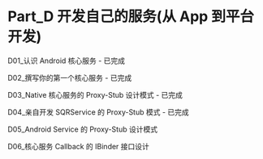 # Part_D 开发自己的服务(从 App 到平台开发)

D01_认识 Android 核心服务 - 已完成

D02_撰写你的第一个核心服务 - 已完成

D03_Native 核心服务的 Proxy-Stub 设计模式 - 已完成

D04_亲自开发 SQRService 的 Proxy-Stub 模式 - 已完成

D05_Android Service 的 Proxy-Stub 设计模式

D06_核心服务 Callback 的 IBinder 接口设计

